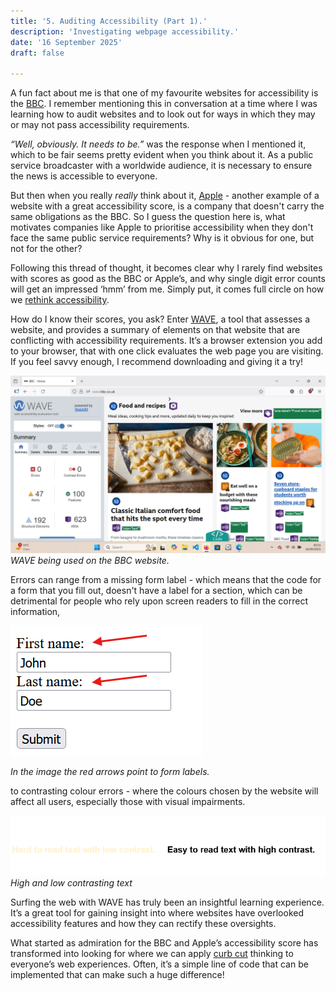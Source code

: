 ```yaml
---
title: '5. Auditing Accessibility (Part 1).'
description: 'Investigating webpage accessibility.'
date: '16 September 2025' 
draft: false

---
```


A fun fact about me is that one of my favourite websites for accessibility is the [BBC](https://www.bbc.co.uk/aboutthebbc). I remember mentioning this in conversation at a time where I was learning how to audit websites and to look out for ways in which they may or may not pass accessibility requirements. 


*“Well, obviously. It needs to be.”* was the response when I mentioned it, which to be fair seems pretty evident when you think about it. As a public service broadcaster with a worldwide audience, it is necessary to ensure the news is accessible to everyone.

But then when you really *really* think about it, [Apple](https://en.wikipedia.org/wiki/Apple_Inc.) - another example of a website with a great accessibility score, is a company that doesn't carry the same obligations as the BBC. So I guess the question here is, what motivates companies like Apple to prioritise accessibility when they don't face the same public service requirements? Why is it obvious for one, but not for the other? 

Following this thread of thought, it becomes clear why I rarely find websites with scores as good as the BBC or Apple’s, and why single digit error counts will get an impressed ‘hmm’ from me. Simply put, it comes full circle on how we [rethink accessibility](https://www.skiptocontent.co.uk/blog/post-2/post-2). 

How do I know their scores, you ask? Enter [WAVE](https://wave.webaim.org/), a tool that assesses a website, and provides a summary of elements on that website that are conflicting with accessibility requirements. It’s a browser extension you add to your browser, that with one click evaluates the web page you are visiting. If you feel savvy enough, I recommend downloading and giving it a try!

![Screenshot of the WAVE tool being used on the BBC website](./WAVEtestingtool.png) 
*WAVE being used on the BBC website.*

Errors can range from a missing form label - which means that the code for a form that you fill out, doesn't have a label for a section, which can be detrimental for people who rely upon screen readers to fill in the correct information, 

![Screenshot of a form with red arrows pointing to the form label](./FormLabel.png)

*In the image the red arrows point to form labels.*


to contrasting colour errors - where the colours chosen by the website will affect all users, especially those with visual impairments. 

![Screenshot of the same sentence in high and low contrasting colours](./ContrastText.png)
*High and low contrasting text*

Surfing the web with WAVE has truly been an insightful learning experience. It’s a great tool for gaining insight into where websites have overlooked accessibility features and how they can rectify these oversights. 

What started as admiration for the BBC and Apple’s accessibility score has transformed into looking for where we can apply [curb cut](https://en.wikipedia.org/wiki/Curb_cut_effect) thinking to everyone’s web experiences. Often, it’s a simple line of code that can be implemented that can make such a huge difference! 

